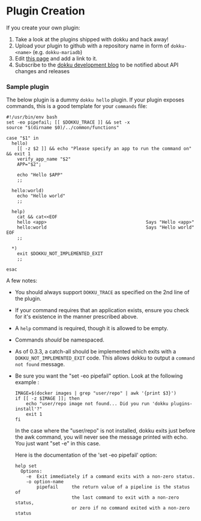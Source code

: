 # Plugin Creation

If you create your own plugin:

1. Take a look at the plugins shipped with dokku and hack away!
2. Upload your plugin to github with a repository name in form of `dokku-<name>` (e.g. `dokku-mariadb`)
3. Edit [this page](http://progrium.viewdocs.io/dokku/plugins) and add a link to it.
4. Subscribe to the [dokku development blog](http://progrium.com) to be notified about API changes and releases

### Sample plugin

The below plugin is a dummy `dokku hello` plugin. If your plugin exposes commands, this is a good template for your `commands` file:

```shell
#!/usr/bin/env bash
set -eo pipefail; [[ $DOKKU_TRACE ]] && set -x
source "$(dirname $0)/../common/functions"

case "$1" in
  hello)
    [[ -z $2 ]] && echo "Please specify an app to run the command on" && exit 1
    verify_app_name "$2"
    APP="$2";

    echo "Hello $APP"
    ;;

  hello:world)
    echo "Hello world"
    ;;

  help)
    cat && cat<<EOF
    hello <app>                                     Says "Hello <app>"
    hello:world                                     Says "Hello world"
EOF
    ;;

  *)
    exit $DOKKU_NOT_IMPLEMENTED_EXIT
    ;;

esac
```

A few notes:

- You should always support `DOKKU_TRACE` as specified on the 2nd line of the plugin.
- If your command requires that an application exists, ensure you check for it's existence in the manner prescribed above.
- A `help` command is required, though it is allowed to be empty.
- Commands *should* be namespaced.
- As of 0.3.3, a catch-all should be implemented which exits with a `DOKKU_NOT_IMPLEMENTED_EXIT` code. This allows dokku to output a `command not found` message.
- Be sure you want the "set -eo pipefail" option. Look at the following example :

    ```shell
    IMAGE=$(docker images | grep "user/repo" | awk '{print $3}')
    if [[ -z $IMAGE ]]; then
        echo "user/repo image not found... Did you run 'dokku plugins-install'?"
        exit 1
    fi
    ```

  In the case where the "user/repo" is not installed, dokku exits just before the awk command,
  you will never see the message printed with echo. You just want "set -e" in this case.

  Here is the documentation of the 'set -eo pipefail' option:
  ```
  help set
    Options:
      -e  Exit immediately if a command exits with a non-zero status.
      -o option-name
          pipefail     the return value of a pipeline is the status of
                       the last command to exit with a non-zero status,
                       or zero if no command exited with a non-zero status
  ```
